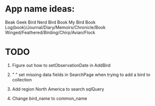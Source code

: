 # App name ideas:
Beak Geek
Bird Nerd
Bird Book
My Bird Book
Log(book)/Journal/Diary/Memoirs/Chronicle/Book
Winged/Feathered/Birding/Chirp/Avian/Flock


# TODO
1. Figure out how to setObservationDate in AddBird

2. "                " set missing data fields in SearchPage when
trying to add a bird to collection

3. Add region North America to search sqlQuery

4. Change bird_name to common_name
